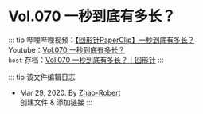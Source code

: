 # Vol.070 一秒到底有多长？

::: tip
哔哩哔哩视频：[【回形针PaperClip】一秒到底有多长？](https://www.bilibili.com/video/BV164411M7x5)  
Youtube：[Vol.070 一秒到底有多长？](https://www.youtube.com/watch?v=lyFhfzNuUB8&t=120s)  
`host` 存档：[Vol.070 一秒到底有多长？｜回形针](https://paperclip.host/%E5%B8%B8%E8%A7%84Vol/Vol.070%20%E4%B8%80%E7%A7%92%E5%88%B0%E5%BA%95%E6%9C%89%E5%A4%9A%E9%95%BF%EF%BC%9F%EF%BD%9C%E5%9B%9E%E5%BD%A2%E9%92%88.mp4)
:::

::: tip 该文件编辑日志

- Mar 29, 2020. By [Zhao-Robert](https://github.com/Zhao-Robert)  
创建文件 & 添加链接
:::
